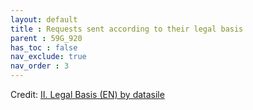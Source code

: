 ```yaml
---
layout: default
title : Requests sent according to their legal basis
parent : 59G_920
has_toc : false
nav_exclude: true
nav_order : 3
--- 
```


<div id="observablehq-title-f7e82029"></div>
<div id="observablehq-intro-f7e82029"></div>
<div id="observablehq-titleB-f7e82029"></div>
<div id="observablehq-TitleB1-f7e82029"></div>
<div id="observablehq-basetot-f7e82029"></div>
<div id="observablehq-TitleB2-f7e82029"></div>
<div id="observablehq-viewof-origine-f7e82029"></div>
<div id="observablehq-viewof-destination-f7e82029"></div>
<div id="observablehq-SubTitle-f7e82029"></div>
<div id="observablehq-subtitle2-f7e82029"></div>
<div id="observablehq-titlesub-f7e82029"></div>
<div id="observablehq-viewof-selectCriteria-f7e82029"></div>
<div id="observablehq-Text3-f7e82029"></div>
<div id="observablehq-text4-f7e82029"></div>
<div id="observablehq-text5-f7e82029"></div>
<div id="observablehq-text6-f7e82029"></div>
<div id="observablehq-sum-f7e82029"></div>
<p>Credit: <a href="https://observablehq.com/d/5981d69abe241a9b@2278">II. Legal Basis (EN) by datasile</a></p>

<link rel="stylesheet" href="https://cdn.jsdelivr.net/npm/@observablehq/inspector@5/dist/inspector.css">
<script type="module">
import {Runtime, Inspector} from "https://cdn.jsdelivr.net/npm/@observablehq/runtime@5/dist/runtime.js";
import define from "https://api.observablehq.com/d/5981d69abe241a9b@2278.js?v=4";
new Runtime().module(define, name => {
  if (name === "title") return new Inspector(document.querySelector("#observablehq-title-f7e82029"));
  if (name === "intro") return new Inspector(document.querySelector("#observablehq-intro-f7e82029"));
  if (name === "titleB") return new Inspector(document.querySelector("#observablehq-titleB-f7e82029"));
  if (name === "TitleB1") return new Inspector(document.querySelector("#observablehq-TitleB1-f7e82029"));
  if (name === "basetot") return new Inspector(document.querySelector("#observablehq-basetot-f7e82029"));
  if (name === "TitleB2") return new Inspector(document.querySelector("#observablehq-TitleB2-f7e82029"));
  if (name === "viewof origine") return new Inspector(document.querySelector("#observablehq-viewof-origine-f7e82029"));
  if (name === "viewof destination") return new Inspector(document.querySelector("#observablehq-viewof-destination-f7e82029"));
  if (name === "SubTitle") return new Inspector(document.querySelector("#observablehq-SubTitle-f7e82029"));
  if (name === "subtitle2") return new Inspector(document.querySelector("#observablehq-subtitle2-f7e82029"));
  if (name === "titlesub") return new Inspector(document.querySelector("#observablehq-titlesub-f7e82029"));
  if (name === "viewof selectCriteria") return new Inspector(document.querySelector("#observablehq-viewof-selectCriteria-f7e82029"));
  if (name === "Text3") return new Inspector(document.querySelector("#observablehq-Text3-f7e82029"));
  if (name === "text4") return new Inspector(document.querySelector("#observablehq-text4-f7e82029"));
  if (name === "text5") return new Inspector(document.querySelector("#observablehq-text5-f7e82029"));
  if (name === "text6") return new Inspector(document.querySelector("#observablehq-text6-f7e82029"));
  if (name === "sum") return new Inspector(document.querySelector("#observablehq-sum-f7e82029"));
  return ["Requests","countryGroup","legalbasis","orderByValue","base"].includes(name);
});
</script>
